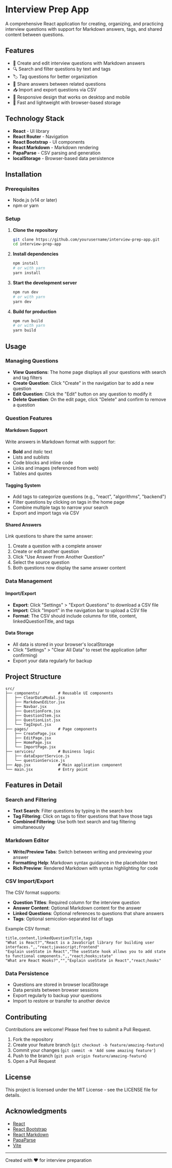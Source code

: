 # Interview Prep App

A comprehensive React application for creating, organizing, and practicing interview questions with support for Markdown answers, tags, and shared content between questions.

## Features

- 📝 Create and edit interview questions with Markdown answers
- 🔍 Search and filter questions by text and tags
- 🏷️ Tag questions for better organization
- 🔄 Share answers between related questions
- 📥 Import and export questions via CSV
- 📱 Responsive design that works on desktop and mobile
- 🚀 Fast and lightweight with browser-based storage

## Technology Stack

- **React** - UI library
- **React Router** - Navigation
- **React Bootstrap** - UI components
- **React Markdown** - Markdown rendering
- **PapaParse** - CSV parsing and generation
- **localStorage** - Browser-based data persistence

## Installation

### Prerequisites

- Node.js (v14 or later)
- npm or yarn

### Setup

1. **Clone the repository**

   ```bash
   git clone https://github.com/yourusername/interview-prep-app.git
   cd interview-prep-app
   ```

2. **Install dependencies**

   ```bash
   npm install
   # or with yarn
   yarn install
   ```

3. **Start the development server**

   ```bash
   npm run dev
   # or with yarn
   yarn dev
   ```

4. **Build for production**
   ```bash
   npm run build
   # or with yarn
   yarn build
   ```

## Usage

### Managing Questions

- **View Questions**: The home page displays all your questions with search and tag filters
- **Create Question**: Click "Create" in the navigation bar to add a new question
- **Edit Question**: Click the "Edit" button on any question to modify it
- **Delete Question**: On the edit page, click "Delete" and confirm to remove a question

### Question Features

#### Markdown Support

Write answers in Markdown format with support for:

- **Bold** and _italic_ text
- Lists and sublists
- Code blocks and inline code
- Links and images (referenced from web)
- Tables and quotes

#### Tagging System

- Add tags to categorize questions (e.g., "react", "algorithms", "backend")
- Filter questions by clicking on tags in the home page
- Combine multiple tags to narrow your search
- Export and import tags via CSV

#### Shared Answers

Link questions to share the same answer:

1. Create a question with a complete answer
2. Create or edit another question
3. Click "Use Answer From Another Question"
4. Select the source question
5. Both questions now display the same answer content

### Data Management

#### Import/Export

- **Export**: Click "Settings" > "Export Questions" to download a CSV file
- **Import**: Click "Import" in the navigation bar to upload a CSV file
- **Format**: The CSV should include columns for title, content, linkedQuestionTitle, and tags

#### Data Storage

- All data is stored in your browser's localStorage
- Click "Settings" > "Clear All Data" to reset the application (after confirming)
- Export your data regularly for backup

## Project Structure

```
src/
├── components/        # Reusable UI components
│   ├── ClearDataModal.jsx
│   ├── MarkdownEditor.jsx
│   ├── Navbar.jsx
│   ├── QuestionForm.jsx
│   ├── QuestionItem.jsx
│   ├── QuestionList.jsx
│   └── TagInput.jsx
├── pages/             # Page components
│   ├── CreatePage.jsx
│   ├── EditPage.jsx
│   ├── HomePage.jsx
│   └── ImportPage.jsx
├── services/          # Business logic
│   ├── dataExportService.js
│   └── questionService.js
├── App.jsx            # Main application component
└── main.jsx           # Entry point
```

## Features in Detail

### Search and Filtering

- **Text Search**: Filter questions by typing in the search box
- **Tag Filtering**: Click on tags to filter questions that have those tags
- **Combined Filtering**: Use both text search and tag filtering simultaneously

### Markdown Editor

- **Write/Preview Tabs**: Switch between writing and previewing your answer
- **Formatting Help**: Markdown syntax guidance in the placeholder text
- **Rich Preview**: Rendered Markdown with syntax highlighting for code

### CSV Import/Export

The CSV format supports:

- **Question Titles**: Required column for the interview question
- **Answer Content**: Optional Markdown content for the answer
- **Linked Questions**: Optional references to questions that share answers
- **Tags**: Optional semicolon-separated list of tags

Example CSV format:

```
title,content,linkedQuestionTitle,tags
"What is React?","React is a JavaScript library for building user interfaces.",,"react;javascript;frontend"
"Explain useState in React","The useState hook allows you to add state to functional components.",,"react;hooks;state"
"What are React Hooks?","","Explain useState in React","react;hooks"
```

### Data Persistence

- Questions are stored in browser localStorage
- Data persists between browser sessions
- Export regularly to backup your questions
- Import to restore or transfer to another device

## Contributing

Contributions are welcome! Please feel free to submit a Pull Request.

1. Fork the repository
2. Create your feature branch (`git checkout -b feature/amazing-feature`)
3. Commit your changes (`git commit -m 'Add some amazing feature'`)
4. Push to the branch (`git push origin feature/amazing-feature`)
5. Open a Pull Request

## License

This project is licensed under the MIT License - see the LICENSE file for details.

## Acknowledgments

- [React](https://reactjs.org/)
- [React Bootstrap](https://react-bootstrap.github.io/)
- [React Markdown](https://github.com/remarkjs/react-markdown)
- [PapaParse](https://www.papaparse.com/)
- [Vite](https://vitejs.dev/)

---

Created with ❤️ for interview preparation
